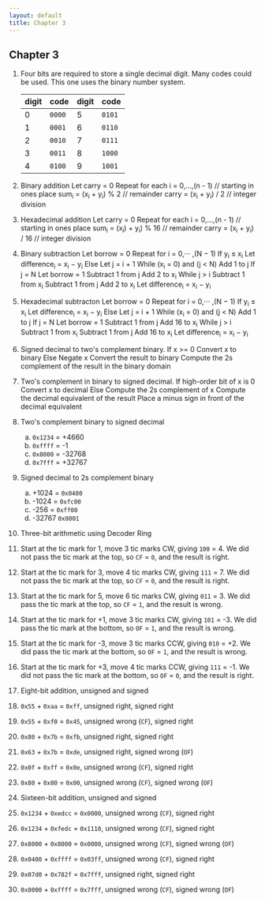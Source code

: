 ```yaml
---
layout: default
title: Chapter 3
---
```

<style type="text/css">
    ol ol { list-style-type: lower-alpha; }
</style>

## Chapter 3

1. Four bits are required to store a single decimal digit.
   Many codes could be used. This one uses the binary number system.

    |digit| code |digit| code |
    |-----|------|-----|------|
    |  0  |`0000`|  5  |`0101`|
    |  1  |`0001`|  6  |`0110`|
    |  2  |`0010`|  7  |`0111`|
    |  3  |`0011`|  8  |`1000`|
    |  4  |`0100`|  9  |`1001`|

2. Binary addition
    Let carry = 0
    Repeat for each i = 0,...,(n - 1)  // starting in ones place
        sum<sub>i</sub> = (x<sub>i</sub> + y<sub>i</sub>) % 2           // remainder
        carry = (x<sub>i</sub> + y<sub>i</sub>) / 2         // integer division
3. Hexadecimal addition
    Let carry = 0
    Repeat for each i = 0,...,(n - 1)  // starting in ones place
        sum<sub>i</sub> = (x<sub>i</sub>) + y<sub>i</sub>) % 16           // remainder
        carry = (x<sub>i</sub> + y<sub>i</sub>) / 16         // integer division
4. Binary subtraction
    Let borrow = 0
    Repeat for i = 0,··· ,(N − 1)
    If y<sub>i</sub> ≤ x<sub>i</sub> 
        Let difference<sub>i</sub> = x<sub>i</sub> − y<sub>i</sub>
    Else
        Let j = i + 1
        While (x<sub>i</sub> = 0) and (j < N)
            Add 1 to j
        If j = N
            Let borrow = 1
            Subtract 1 from j
            Add 2 to x<sub>i</sub>
        While j > i
            Subtract 1 from x<sub>i</sub>
            Subtract 1 from j
            Add 2 to x<sub>i</sub>
        Let difference<sub>i</sub> = x<sub>i</sub> − y<sub>i</sub>
5. Hexadecimal subtracton
    Let borrow = 0
    Repeat for i = 0,··· ,(N − 1)
    If y<sub>i</sub> ≤ x<sub>i</sub> 
        Let difference<sub>i</sub> = x<sub>i</sub> − y<sub>i</sub>
    Else
        Let j = i + 1
        While (x<sub>i</sub> = 0) and (j < N)
            Add 1 to j
        If j = N
            Let borrow = 1
            Subtract 1 from j
            Add 16 to x<sub>i</sub>
        While j > i
            Subtract 1 from x<sub>i</sub>
            Subtract 1 from j
            Add 16 to x<sub>i</sub>
        Let difference<sub>i</sub> = x<sub>i</sub> − y<sub>i</sub>
6. Signed decimal to two's complement binary.
    If x >= 0
        Convert x to binary
    Else
        Negate x
        Convert the result to binary
        Compute the 2s complement of the result in the binary domain
7. Two's complement in binary to signed decimal.
    If high-order bit of x is 0
        Convert x to decimal
    Else
        Compute the 2s complement of x
        Compute the decimal equivalent of the result
        Place a minus sign in front of the decimal equivalent
8. Two's complement binary to signed decimal
   1. `0x1234` = +4660
   2. `0xffff` = -1
   3. `0x8000` = -32768
   4. `0x7fff` = +32767
9. Signed decimal to 2s complement binary
   1. +1024 = `0x0400`
   2. -1024 = `0xfc00`
   3. -256 = `0xff00`
   4. -32767 `0x8001`

10. Three-bit arithmetic using Decoder Ring
   1. Start at the tic mark for 1, move 3 tic marks CW, giving `100` = 4. We did not pass the tic mark at the top, so `CF` = `0`, and the result is right.
   2. Start at the tic mark for 3, move 4 tic marks CW, giving `111` = 7. We did not pass the tic mark at the top, so `CF` = `0`, and the result is right.
   3. Start at the tic mark for 5, move 6 tic marks CW, giving `011` = 3. We did pass the tic mark at the top, so `CF` = `1`, and the result is wrong.
   4. Start at the tic mark for +1, move 3 tic marks CW, giving `101` = -3. We did pass the tic mark at the bottom, so `OF` = `1`, and the result is wrong.
   5. Start at the tic mark for -3, move 3 tic marks CCW, giving `010` = +2. We did pass the tic mark at the bottom, so `OF` = `1`, and the result is wrong.
   6. Start at the tic mark for +3, move 4 tic marks CCW, giving `111` = -1. We did not pass the tic mark at the bottom, so `OF` = `0`, and the result is right.
11. Eight-bit addition, unsigned and signed
   1. `0x55` + `0xaa` = `0xff`, unsigned right, signed right
   2. `0x55` + `0xf0` = `0x45`, unsigned wrong (`CF`), signed right
   3. `0x80` + `0x7b` = `0xfb`, unsigned right, signed right
   4. `0x63` + `0x7b` = `0xde`, unsigned right, signed wrong (`OF`)
   5. `0x0f` + `0xff` = `0x0e`, unsigned wrong (`CF`), signed right
   6. `0x80` + `0x80` = `0x00`, unsigned wrong (`CF`), signed wrong (`OF`)
12. Sixteen-bit addition, unsigned and signed
   1. `0x1234` + `0xedcc` = `0x0000`, unsigned wrong (`CF`), signed right
   2. `0x1234` + `0xfedc` = `0x1110`, unsigned wrong (`CF`), signed right
   3. `0x8000` + `0x8000` = `0x0000`, unsigned wrong (`CF`), signed wrong (`OF`)
   4. `0x0400` + `0xffff` = `0x03ff`, unsigned wrong (`CF`), signed right
   5. `0x07d0` + `0x782f` = `0x7fff`, unsigned right, signed right
   6. `0x8000` + `0xffff` = `0x7fff`, unsigned wrong (`CF`), signed wrong (`OF`)
